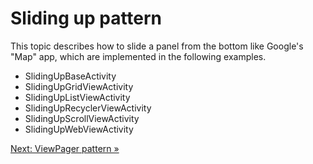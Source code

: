 # Sliding up pattern

This topic describes how to slide a panel from the bottom like Google's "Map" app,
which are implemented in the following examples.

* SlidingUpBaseActivity
* SlidingUpGridViewActivity
* SlidingUpListViewActivity
* SlidingUpRecyclerViewActivity
* SlidingUpScrollViewActivity
* SlidingUpWebViewActivity

[Next: ViewPager pattern &raquo;](../../docs/advanced/viewpager.md)
